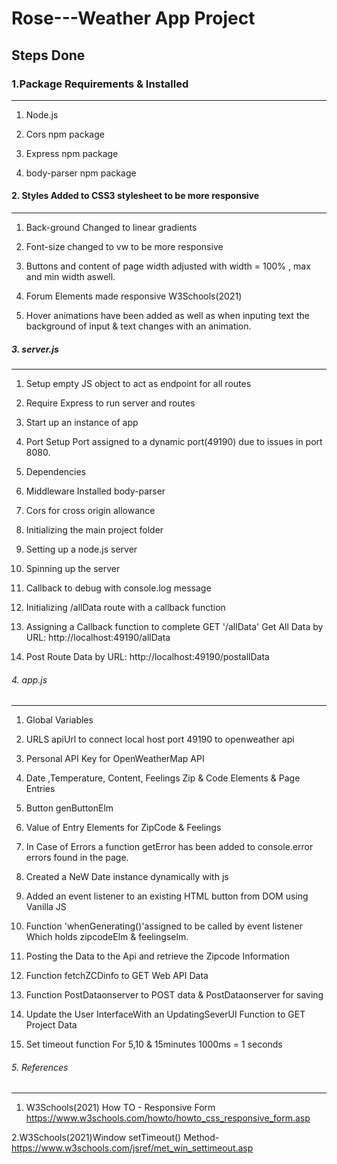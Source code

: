 # Rose---Weather App Project
                                                                                 
##  Steps Done


### 1.Package Requirements & Installed
-----------------------------------

1. Node.js

2. Cors npm package

3. Express npm package

4. body-parser npm package




#### 2. Styles Added to CSS3 stylesheet to be more responsive
-------------------------------------

1. Back-ground Changed to linear gradients

2. Font-size changed to vw to be more responsive 

3. Buttons and content of page width adjusted
with width = 100% , max and min width aswell.

4. Forum Elements made responsive W3Schools(2021)

5. Hover animations have been added as well as when inputing text the background of input & text changes with an animation.


##### 3. server.js 
-------------------------------------
1.  Setup empty JS object to act as endpoint for all routes

2. Require Express to run server and routes

3. Start up an instance of app

4. Port Setup Port assigned to a dynamic port(49190) due to issues in port 8080.

5. Dependencies

6. Middleware Installed body-parser

7. Cors for cross origin allowance

8. Initializing the main project folder

9. Setting up a node.js server

10. Spinning up the server

11. Callback to debug with console.log message 

12. Initializing /allData route with a callback function

13. Assigning a Callback function to complete GET '/allData' Get All Data by 
        URL: http://localhost:49190/allData

14. Post Route Data by
URL: http://localhost:49190/postallData


###### 4. app.js
-------------------------------------

1. Global Variables 

2. URLS apiUrl to connect local host port 49190 to openweather api

3. Personal API Key for OpenWeatherMap API

4. Date ,Temperature, Content, Feelings  Zip & Code Elements & Page Entries

5. Button genButtonElm 

6.  Value of Entry  Elements for ZipCode & Feelings

7. In Case of Errors a function getError has been added to console.error errors found in the page.
   

8. Created a NeW Date instance dynamically with js

9. Added an event listener to an existing HTML button from DOM using Vanilla JS

10. Function 'whenGenerating()'assigned to be called by event listener Which holds zipcodeElm & feelingselm.

11. Posting the Data to the Api and retrieve the Zipcode Information

12. Function fetchZCDinfo to GET Web API Data

13. Function PostDataonserver to POST data & PostDataonserver for saving

14. Update the User InterfaceWith an UpdatingSeverUI Function to GET Project Data

15. Set timeout function For 5,10 & 15minutes 
1000ms = 1 seconds        

###### 5. References
-------------------------------------
1. W3Schools(2021) How TO - Responsive Form
https://www.w3schools.com/howto/howto_css_responsive_form.asp


2.W3Schools(2021)Window setTimeout() Method- https://www.w3schools.com/jsref/met_win_settimeout.asp
